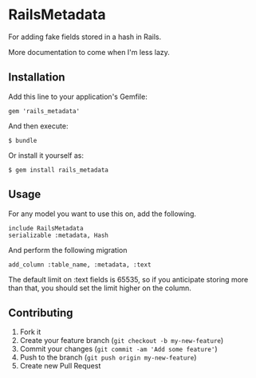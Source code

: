# RailsMetadata

For adding fake fields stored in a hash in Rails.

More documentation to come when I'm less lazy.

## Installation

Add this line to your application's Gemfile:

    gem 'rails_metadata'

And then execute:

    $ bundle

Or install it yourself as:

    $ gem install rails_metadata

## Usage

For any model you want to use this on, add the following.
```
include RailsMetadata
serializable :metadata, Hash
```
And perform the following migration
```
add_column :table_name, :metadata, :text
```

The default limit on :text fields is 65535, so if you anticipate storing more
than that, you should set the limit higher on the column.

## Contributing

1. Fork it
2. Create your feature branch (`git checkout -b my-new-feature`)
3. Commit your changes (`git commit -am 'Add some feature'`)
4. Push to the branch (`git push origin my-new-feature`)
5. Create new Pull Request
